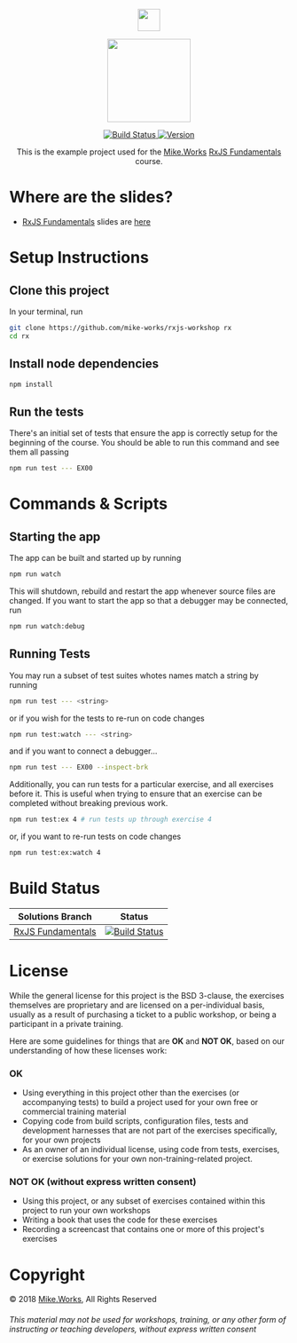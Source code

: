 <p align='center'>
  <a href="https://mike.works" target='_blank'>
    <img height=40 src='https://assets.mike.works/img/login_logo-33a9e523d451fb0d902f73d5452d4a0b.png' />
  </a>
</p>
<p align='center'>
  <a href="https://mike.works/course/rxjs-fundamentals-c26ec72" target='_blank'>
    <img height=150 src='https://user-images.githubusercontent.com/558005/38284417-f86a8a7c-376f-11e8-8409-7b8847c5f234.png' />
  </a>
</p>

<p align='center'>
  <a href="https://travis-ci.org/mike-works/rxjs-fundamentals" title="Build Status">
    <img title="Build Status" src="https://travis-ci.org/mike-works/rxjs-fundamentals.svg"/>
  </a>
  <a href="https://github.com/mike-works/rxjs-fundamentals/releases" title="Version">
    <img title="Version" src="https://img.shields.io/github/tag/mike-works/rxjs-fundamentals.svg" />
  </a>
</p>
<p align='center'>
This is the example project used for the <a title="Mike.Works" href="https://mike.works">Mike.Works</a> <a title="RxJS Fundamentals" href="https://mike.works/course/rxjs-fundamentals-c26ec72">RxJS Fundamentals</a> course.
</p>

# Where are the slides?

- [RxJS Fundamentals](https://mike.works/course/rxjs-fundamentals-c26ec72) slides are [here](https://docs.mike.works/rxjs-fundamentals)

# Setup Instructions

## Clone this project

In your terminal, run

```sh
git clone https://github.com/mike-works/rxjs-workshop rx
cd rx
```

## Install node dependencies

```sh
npm install
```

## Run the tests

There's an initial set of tests that ensure the app is correctly setup for the beginning of the course. You should be able to run this command and see them all passing

```sh
npm run test --- EX00
```

# Commands & Scripts

## Starting the app

The app can be built and started up by running

```sh
npm run watch
```

This will shutdown, rebuild and restart the app whenever source files are changed. If you want to start the app so that a debugger may be connected, run

```sh
npm run watch:debug
```

## Running Tests

You may run a subset of test suites whotes names match a string by running

```sh
npm run test --- <string>
```

or if you wish for the tests to re-run on code changes

```sh
npm run test:watch --- <string>
```

and if you want to connect a debugger...

```sh
npm run test --- EX00 --inspect-brk
```

Additionally, you can run tests for a particular exercise, and all exercises before it. This is useful when trying to ensure that an exercise can be completed without breaking previous work.

```sh
npm run test:ex 4 # run tests up through exercise 4
```

or, if you want to re-run tests on code changes

```sh
npm run test:ex:watch 4
```

# Build Status

| Solutions Branch                                                                    | Status                                                                                                                                                          |
| ----------------------------------------------------------------------------------- | --------------------------------------------------------------------------------------------------------------------------------------------------------------- |
| [RxJS Fundamentals](https://github.com/mike-works/rxjs-fundamentals/tree/solutions) | [![Build Status](https://travis-ci.org/mike-works/rxjs-fundamentals.svg?branch=solutions)](https://travis-ci.org/mike-works/rxjs-fundamentals?branch=solutions) |

# License

While the general license for this project is the BSD 3-clause, the exercises
themselves are proprietary and are licensed on a per-individual basis, usually
as a result of purchasing a ticket to a public workshop, or being a participant
in a private training.

Here are some guidelines for things that are **OK** and **NOT OK**, based on our
understanding of how these licenses work:

### OK

- Using everything in this project other than the exercises (or accompanying tests)
  to build a project used for your own free or commercial training material
- Copying code from build scripts, configuration files, tests and development
  harnesses that are not part of the exercises specifically, for your own projects
- As an owner of an individual license, using code from tests, exercises, or
  exercise solutions for your own non-training-related project.

### NOT OK (without express written consent)

- Using this project, or any subset of
  exercises contained within this project to run your own workshops
- Writing a book that uses the code for these exercises
- Recording a screencast that contains one or more of this project's exercises

# Copyright

&copy; 2018 [Mike.Works](https://mike.works), All Rights Reserved

###### This material may not be used for workshops, training, or any other form of instructing or teaching developers, without express written consent
